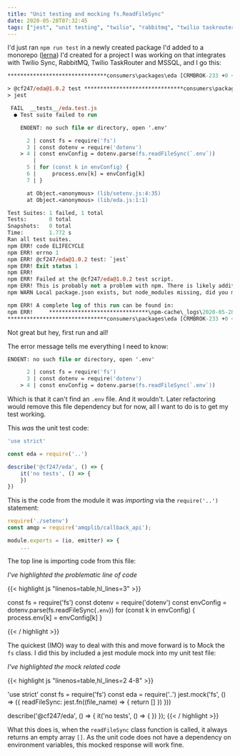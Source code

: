 ```yaml
---
title: "Unit testing and mocking fs.ReadFileSync"
date: 2020-05-28T07:32:45
tags: ["jest", "unit testing", "twilio", "rabbitmq", "twilio taskrouter", "mssql", "sync", "twilio sync", "taskrouter"]
---
```


I'd just ran `npm run test` in a newly created package I'd added to a monorepo ([lerna](https://lerna.js.org/)) I'd created for a project I was working on that integrates with Twilio Sync, RabbitMQ, Twilio TaskRouter and MSSQL, and I go this:

```ps
*******************************consumers\packages\eda [CRMBROK-233 +0 ~2 -0 !]> npm run test

> @cf247/eda@1.0.2 test *******************************consumers\packages\eda
> jest

 FAIL  __tests__/eda.test.js
  ● Test suite failed to run

    ENOENT: no such file or directory, open '.env'

      2 | const fs = require('fs')
      3 | const dotenv = require('dotenv')
    > 4 | const envConfig = dotenv.parse(fs.readFileSync(`.env`))
        |                                   ^
      5 | for (const k in envConfig) {
      6 |     process.env[k] = envConfig[k]
      7 | }

      at Object.<anonymous> (lib/setenv.js:4:35)
      at Object.<anonymous> (lib/eda.js:1:1)

Test Suites: 1 failed, 1 total
Tests:       0 total
Snapshots:   0 total
Time:        1.772 s
Ran all test suites.
npm ERR! code ELIFECYCLE
npm ERR! errno 1
npm ERR! @cf247/eda@1.0.2 test: `jest`
npm ERR! Exit status 1
npm ERR!
npm ERR! Failed at the @cf247/eda@1.0.2 test script.
npm ERR! This is probably not a problem with npm. There is likely additional logging output above.
npm WARN Local package.json exists, but node_modules missing, did you mean to install?

npm ERR! A complete log of this run can be found in:
npm ERR!     *******************************\npm-cache\_logs\2020-05-28T08_04_32_271Z-debug.log
*******************************consumers\packages\eda [CRMBROK-233 +0 ~3 -0 !]>
```

Not great but hey, first run and all!

The error message tells me everything I need to know:

```ps
ENOENT: no such file or directory, open '.env'

      2 | const fs = require('fs')
      3 | const dotenv = require('dotenv')
    > 4 | const envConfig = dotenv.parse(fs.readFileSync(`.env`))
```  

Which is that it can't find an `.env` file. And it wouldn't. Later refactoring would remove this file dependency but for now, all I want to do is to get my test working.

This _was_ the unit test code:

```js
'use strict'

const eda = require('..')

describe('@cf247/eda', () => {
    it('no tests', () => {
    })
})
```

This is the code from the module it was _importing_ via the `require('..')` statement:

```js
require('./setenv')
const amqp = require('amqplib/callback_api');

module.exports = (io, emitter) => {
    ...
```

The top line is importing code from this file:

_I've highlighted the problematic line of code_

{{< highlight js "linenos=table,hl_lines=3" >}}

const fs = require('fs')
const dotenv = require('dotenv')
const envConfig = dotenv.parse(fs.readFileSync(`.env`))
for (const k in envConfig) {
    process.env[k] = envConfig[k]
}

{{< / highlight >}}

The quickest (IMO) way to deal with this and move forward is to Mock the `fs` class.  I did this by included a jest module mock into my unit test file:

_I've highlighted the mock related code_

{{< highlight js "linenos=table,hl_lines=2 4-8" >}}

'use strict'
const fs = require('fs')
const eda = require('..')
jest.mock('fs', () => ({
    readFileSync: jest.fn((file_name) => {
        return []
    })
}))

describe('@cf247/eda', () => {
    it('no tests', () => {
    })
});
{{< / highlight >}}

What this does is, when the `readFileSync` class function is called, it always returns an empty array `[]`.  As the unit code does not have a dependency on environment variables, this mocked response will work fine.